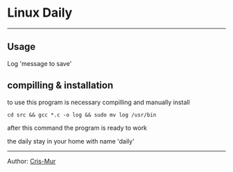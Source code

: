 # Linux Daily
---
## Usage
Log 'message to save'

## compilling & installation

to use this program is necessary compilling and manually install

```cd src && gcc *.c -o log && sudo mv log /usr/bin```

after this command the program is ready to work

the daily stay in your home with name 'daily'

---
Author: [Cris-Mur](https://github.com/cris-mur)
